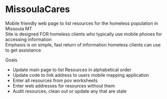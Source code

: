 # MissoulaCares
Mobile friendly web page to list resources for the homeless population in Missoula MT <br>
Site is designed FOR homeless clients who typically use mobile phones for accessing information <br>
Emphasis is on simple, fast return of information homeless clients can use to get assistance <br>

Goals
- Update main page to list Resources in alphabetical order
- Update code to link address to users mobile mapping application
- Enter all resources from pov worksheets
- Enter web addresses for resources without them
- Audit resources, clean out or update any that are stale
